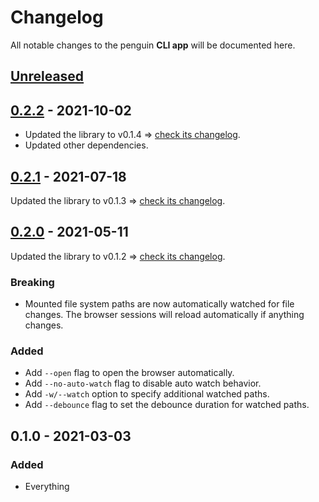 # Changelog

All notable changes to the penguin **CLI app** will be documented here.


## [Unreleased]

## [0.2.2] - 2021-10-02

- Updated the library to v0.1.4 ⇒ [check its changelog](../lib/CHANGELOG.md#014---2021-09-02).
- Updated other dependencies.


## [0.2.1] - 2021-07-18

Updated the library to v0.1.3 ⇒ [check its changelog](../lib/CHANGELOG.md#013---2021-07-18).


## [0.2.0] - 2021-05-11

Updated the library to v0.1.2 ⇒ [check its changelog](../lib/CHANGELOG.md#012---2021-05-10).

### Breaking
- Mounted file system paths are now automatically watched for file changes. The
  browser sessions will reload automatically if anything changes.

### Added
- Add `--open` flag to open the browser automatically.
- Add `--no-auto-watch` flag to disable auto watch behavior.
- Add `-w/--watch` option to specify additional watched paths.
- Add `--debounce` flag to set the debounce duration for watched paths.


## 0.1.0 - 2021-03-03
### Added
- Everything


[Unreleased]: https://github.com/LukasKalbertodt/penguin/compare/app-v0.2.2...HEAD
[0.2.2]: https://github.com/LukasKalbertodt/penguin/compare/app-v0.2.1...app-v0.2.2
[0.2.1]: https://github.com/LukasKalbertodt/penguin/compare/app-v0.2.0...app-v0.2.1
[0.2.0]: https://github.com/LukasKalbertodt/penguin/compare/app-v0.1.0...app-v0.2.0
